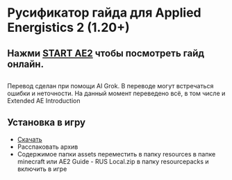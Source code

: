 
# Русификатор гайда для Applied Energistics 2 (1.20+)
## Нажми [START AE2](assets/ae2/ae2guide/index.md) чтобы посмотреть гайд онлайн.
## 

Перевод сделан при помощи AI Grok.
В переводе могут встречаться ошибки и неточности.
На данный момент переведено всё, в том числе и Extended AE Introduction

## Установка в игру
* [Скачать](https://codeload.github.com/DygDyg/ae2guide-ru/zip/refs/heads/main)
* Расспаковать архив
* Содержимое папки assets переместить в папку resources в папке minecraft или AE2 Guide - RUS Local.zip в папку resourcepacks и включить в игре